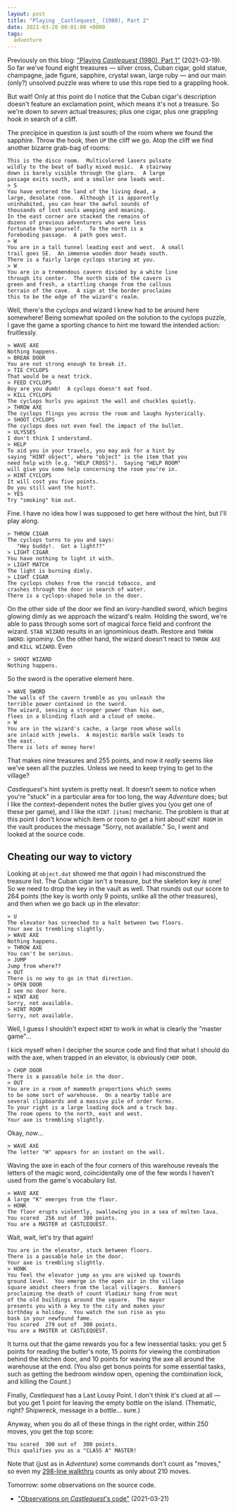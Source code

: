```yaml
---
layout: post
title: "Playing _Castlequest_ (1980), Part 2"
date: 2021-03-20 00:01:00 +0000
tags:
  adventure
---
```


Previously on this blog: ["Playing _Castlequest_ (1980), Part 1"](/blog/2021/03/19/all-the-adcastlequest-part-1/)
(2021-03-19). So far we've found eight treasures —
silver cross, Cuban cigar, gold statue, champagne,
jade figure, sapphire, crystal swan, large ruby —
and our main (only?) unsolved puzzle was where to use this
rope tied to a grappling hook.

But wait! Only at this point do I notice that the Cuban cigar's
description doesn't feature an exclamation point, which means
it's not a treasure. So we're down to _seven_ actual treasures;
plus one cigar, plus one grappling hook in search of a cliff.

The precipice in question is just south of the room where we found
the sapphire. Throw the hook, then `UP` the cliff we go. Atop the cliff
we find another bizarre grab-bag of rooms:

    This is the disco room.  Multicolored lasers pulsate
    wildly to the beat of badly mixed music.  A stairway
    down is barely visible through the glare.  A large
    passage exits south, and a smaller one leads west.
    > S
    You have entered the land of the living dead, a
    large, desolate room.  Although it is apparently
    uninhabited, you can hear the awful sounds of
    thousands of lost souls weeping and moaning.
    In the east corner are stacked the remains of
    dozens of previous adventurers who were less
    fortunate than yourself.  To the north is a
    foreboding passage.  A path goes west.
    > W
    You are in a tall tunnel leading east and west.  A small
    trail goes SE.  An immense wooden door heads south.
    There is a fairly large cyclops staring at you.
    > W
    You are in a tremendous cavern divided by a white line
    through its center.  The north side of the cavern is
    green and fresh, a startling change from the callous
    terrain of the cave.  A sign at the border proclaims
    this to be the edge of the wizard's realm.

Well, there's the cyclops and wizard I knew had to be around here somewhere!
Being somewhat spoiled on the solution to the cyclops puzzle, I gave
the game a sporting chance to hint me toward the intended action:
fruitlessly.

    > WAVE AXE
    Nothing happens.
    > BREAK DOOR
    You are not strong enough to break it.
    > TIE CYCLOPS
    That would be a neat trick.
    > FEED CYCLOPS
    Boy are you dumb!  A cyclops doesn't eat food.
    > KILL CYCLOPS
    The cyclops hurls you against the wall and chuckles quietly.
    > THROW AXE
    The cyclops flings you across the room and laughs hysterically.
    > SHOOT CYCLOPS
    The cyclops does not even feel the impact of the bullet.
    > ULYSSES
    I don't think I understand.
    > HELP
    To aid you in your travels, you may ask for a hint by
    saying "HINT object", where "object" is the item that you
    need help with (e.g. "HELP CROSS").  Saying "HELP ROOM"
    will give you some help concerning the room you're in.
    > HINT CYCLOPS
    It will cost you five points.
    Do you still want the hint?.
    > YES
    Try "smoking" him out.

Fine. I have no idea how I was supposed to get here without the hint,
but I'll play along.

    > THROW CIGAR
    The cyclops turns to you and says:
       "Hey buddy!.  Got a light??"
    > LIGHT CIGAR
    You have nothing to light it with.
    > LIGHT MATCH
    The light is burning dimly.
    > LIGHT CIGAR
    The cyclops chokes from the rancid tobacco, and
    crashes through the door in search of water.
    There is a cyclops-shaped hole in the door.

On the other side of the door we find an ivory-handled sword, which
begins glowing dimly as we approach the wizard's realm. Holding the sword,
we're able to pass through some sort of magical force field and
confront the wizard. `STAB WIZARD` results in an ignominious death.
Restore and `THROW SWORD`: ignominy. On the other hand, the wizard
doesn't react to `THROW AXE` and `KILL WIZARD`. Even

    > SHOOT WIZARD
    Nothing happens.

So the sword is the operative element here.

    > WAVE SWORD
    The walls of the cavern tremble as you unleash the
    terrible power contained in the sword.
    The wizard, sensing a stronger power than his own,
    flees in a blinding flash and a cloud of smoke.
    > W
    You are in the wizard's cache, a large room whose walls
    are inlaid with jewels.  A majestic marble walk leads to
    the east.
    There is lots of money here!

That makes nine treasures and 255 points, and now it _really_ seems
like we've seen all the puzzles. Unless we need to keep trying to
get to the village?

_Castlequest_'s hint system is pretty neat. It doesn't seem to notice
when you're "stuck" in a particular area for too long, the way _Adventure_
does; but I like the context-dependent notes the butler gives you
(you get one of these per game), and I like the `HINT [item]` mechanic.
The problem is that at this point I don't know which item or room
to get a hint about! `HINT ROOM` in the vault produces the message
"Sorry, not available." So, I went and looked at the source code.


## Cheating our way to victory

Looking at `object.dat` showed me that _again_ I had misconstrued
the treasure list. The Cuban cigar isn't a treasure, but the skeleton key
_is_ one! So we need to drop the key in the vault as well. That rounds
out our score to 264 points (the key is worth only 9 points, unlike
all the other treasures), and then when we go back up in the elevator:

    > U
    The elevator has screeched to a halt between two floors.
    Your axe is trembling slightly.
    > WAVE AXE
    Nothing happens.
    > THROW AXE
    You can't be serious.
    > JUMP
    Jump from where??
    > OUT
    There is no way to go in that direction.
    > OPEN DOOR
    I see no door here.
    > HINT AXE
    Sorry, not available.
    > HINT ROOM
    Sorry, not available.

Well, I guess I shouldn't expect `HINT` to work in what is clearly the
"master game"...

I kick myself when I decipher the source code and find that what I should
do with the axe, when trapped in an elevator, is obviously `CHOP DOOR`.

    > CHOP DOOR
    There is a passable hole in the door.
    > OUT
    You are in a room of mammoth proportions which seems
    to be some sort of warehouse.  On a nearby table are
    several clipboards and a massive pile of order forms.
    To your right is a large loading dock and a truck bay.
    The room opens to the north, east and west.
    Your axe is trembling slightly.

Okay, _now_...

    > WAVE AXE
    The letter "H" appears for an instant on the wall.

Waving the axe in each of the four corners of this warehouse reveals
the letters of the magic word, coincidentally one of the few words
I haven't used from the game's vocabulary list.

    > WAVE AXE
    A large "K" emerges from the floor.
    > HONK
    The floor erupts violently, swallowing you in a sea of molten lava.
    You scored  256 out of  300 points.
    You are a MASTER at CASTLEQUEST.

Wait, wait, let's try that again!

    You are in the elevator, stuck between floors.
    There is a passable hole in the door.
    Your axe is trembling slightly.
    > HONK
    You feel the elevator jump as you are wisked up towards
    ground level.  You emerge in the open air in the village
    square amidst cheers from the local villagers.  Banners
    proclaiming the death of count Vladimir hang from most
    of the old buildings around the square.  The mayor
    presents you with a key to the city and makes your
    birthday a holiday.  You watch the sun rise as you
    bask in your newfound fame.
    You scored  279 out of  300 points.
    You are a MASTER at CASTLEQUEST.

It turns out that the game rewards you for a few inessential tasks:
you get 5 points for reading the butler's note, 15 points for viewing
the combination behind the kitchen door, and 10 points for waving the
axe all around the warehouse at the end. (You also get bonus points
for some essential tasks, such as getting the bedroom window open,
opening the combination lock, and killing the Count.)

Finally, _Castlequest_ has a Last Lousy Point. I don't think it's
clued at all — but you get 1 point for leaving the empty bottle
on the island. (Thematic, right? Shipwreck, message in a bottle... sure.)

Anyway, when you do all of these things in the right order,
within 250 moves, you get the top score:

    You scored  300 out of  300 points.
    This qualifies you as a "CLASS A" MASTER!

Note that (just as in _Adventure_) some commands don't count as "moves,"
so even my [298-line walkthru](/blog/code/2021-03-20-castlequest-walkthru.txt)
counts as only about 210 moves.

Tomorrow: some observations on the source code.

* ["Observations on _Castlequest_'s code"](/blog/2021/03/21/castlequest-vs-adventure/) (2021-03-21)
